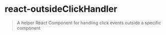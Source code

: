 # react-outsideClickHandler

> A helper React Component for handling click events outside a specific component
